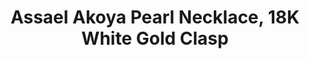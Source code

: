 ---
title: Assael Akoya Pearl Necklace, 18K White Gold Clasp
description: |
  Assael’s Akoya Collection features refined, traditional designs key to any well-dressed woman’s jewelry wardrobe. Multiple lengths and pearl sizes available.
specs: |
  Akoya Cultured Pearls, 8.5 - 9.0mm. 18K White Gold Clasp, length 18". Also available in 18K Yellow Gold, with pearl sizes ranging from 6.5mm - 9.5mm. Lengths available in 16", 18", 22", 24", 32", 40", and 100."
images:
  - assael-akoya-pearl-necklace-18k-white-gold-clasp.jpg
category: Akoya
order: 1
tags:
---